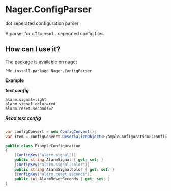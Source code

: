 # Nager.ConfigParser
dot seperated configuration parser

A parser for c# to read `.` seperated config files

## How can I use it?

The package is available on [nuget](https://www.nuget.org/packages/Nager.ConfigParser)
```
PM> install-package Nager.ConfigParser
```



**Example**

***text config***
```
alarm.signal=light
alarm.signal.color=red
alarm.reset.seconds=2
```

***Read text config***
```cs

var configConvert = new ConfigConvert();
var item = configConvert.DeserializeObject<ExampleConfiguration>(config);

public class ExampleConfiguration
{
    [ConfigKey("alarm.signal")]
    public string AlarmSignal { get; set; }
    [ConfigKey("alarm.signal.color")]
    public string AlarmSignalColor { get; set; }
    [ConfigKey("alarm.reset.seconds")]
    public int AlarmResetSeconds { get; set; }
}
```
